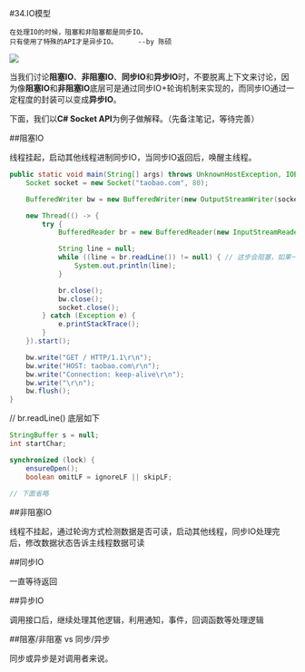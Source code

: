 #34.IO模型

```
在处理IO的时候，阻塞和非阻塞都是同步IO。
只有使用了特殊的API才是异步IO。     --by 陈硕
```
<img src="http://pic2.zhimg.com/7d3eb389b7724878bd7e12ebc6dbcdb5_b.jpg" />

当我们讨论**阻塞IO**、**非阻塞IO**、**同步IO**和**异步IO**时，不要脱离上下文来讨论，因为像**阻塞IO**和**非阻塞IO**底层可是通过同步IO+轮询机制来实现的，而同步IO通过一定程度的封装可以变成**异步IO**。

下面，我们以**C# Socket API**为例子做解释。（先备注笔记，等待完善）

##阻塞IO

线程挂起，启动其他线程进制同步IO，当同步IO返回后，唤醒主线程。

```Java
public static void main(String[] args) throws UnknownHostException, IOException {
	Socket socket = new Socket("taobao.com", 80);

	BufferedWriter bw = new BufferedWriter(new OutputStreamWriter(socket.getOutputStream()));

	new Thread(() -> {
  		try {
  			BufferedReader br = new BufferedReader(new InputStreamReader(socket.getInputStream()));

  			String line = null;
  			while ((line = br.readLine()) != null) { // 这步会阻塞，如果一行内容，则线程会挂起
  				System.out.println(line);
  			}

  			br.close();
  			bw.close();
  			socket.close();
  		} catch (Exception e) {
  			e.printStackTrace();
  		}
	}).start();

	bw.write("GET / HTTP/1.1\r\n");
	bw.write("HOST: taobao.com\r\n");
	bw.write("Connection: keep-alive\r\n");
	bw.write("\r\n");
	bw.flush();
}
```

// br.readLine() 底层如下

```Java
StringBuffer s = null;
int startChar;

synchronized (lock) {
    ensureOpen();
    boolean omitLF = ignoreLF || skipLF;
    
// 下面省略 
```
##非阻塞IO

线程不挂起，通过轮询方式检测数据是否可读，启动其他线程，同步IO处理完后，修改数据状态告诉主线程数据可读

##同步IO

一直等待返回

##异步IO

调用接口后，继续处理其他逻辑，利用通知，事件，回调函数等处理逻辑

##阻塞/非阻塞 vs 同步/异步

同步或异步是对调用者来说。


